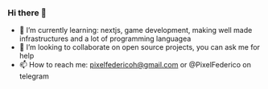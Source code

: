 ### Hi there 👋




- 🌱 I’m currently learning: nextjs, game development, making well made infrastructures and a lot of programming languagea
- 👯 I’m looking to collaborate on open source projects, you can ask me for help
- 📫 How to reach me: pixelfedericoh@gmail.com or @PixelFederico on telegram


